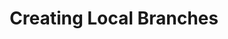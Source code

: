 ---
layout: module
title: Creating Local Branches
pre-requisites: CONT-CLI-06_Creating-repository-github
learning-objective: Create a branch locally using the command line.
screens:
  - video-slide:
      title: Creating Branches Locally
      video: https://www.youtube.com/watch?v=r5C6yXNaSGo
      video-script:
        - do: "Open the CLI"
          say: "The first thing we want to do is to create a local branch."
        - do: "Type `git branch`"
          say: "We just created this repository and cloned it to our local computer, so if we type git branch the only branch we will see is master and master is already checked out. When we create a new local branch, it is automatically going to create a branch off of the branch we are currently on. If we were working on a more mature repository, we would want to verify that we are on master before we go on."
        - do: "Type `git branch <branch-name>`"
          say: "Let's type git branch and the name of the branch we would like to create. Branch names cannot contain spaces so we generally use the (-)hyphen to separate words in our branch names."
        - do: "Type `git branch`"
          say: "Now when we type git branch we see the name of our new branch, but we are still checked out to master."
        - do: "Type `git checkout <branch-name>`"
          say: "Type git checkout with the name of your branch to check out to your new branch."
      production-notes:
  - lab:
      title: Create a Local Branch
      id: CONT-CLI-07-lab-01
      presenter-script:
        - Go ahead and create a local branch now!
      steps:
        - description: "Create a local branch using your username as follows: `githubusername-branch`."
          id: CONT-CLI-07-branch
additional-labs:
additional-questions:
resources:

---